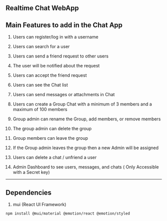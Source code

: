 ## Realtime Chat WebApp

## Main Features to add in the Chat App

1. Users can register/log in with a username

2. Users can search for a user

3. Users can send a friend request to other users

4. The user will be notified about the request

5. Users can accept the friend request

6. Users can see the Chat list

7. Users can send messages or attachments in Chat

8. Users can create a Group Chat with a minimum of 3 members and a maximum of 100 members

9. Group admin can rename the Group, add members, or remove members

10. The group admin can delete the group

11. Group members can leave the group

12. If the Group admin leaves the group then a new Admin will be assigned

13. Users can delete a chat / unfriend a user

14. Admin Dashboard to see users, messages, and chats ( Only Accessible with a Secret key)


---

## Dependencies

1. mui (React UI Framework)

```bash
npm install @mui/material @emotion/react @emotion/styled
```